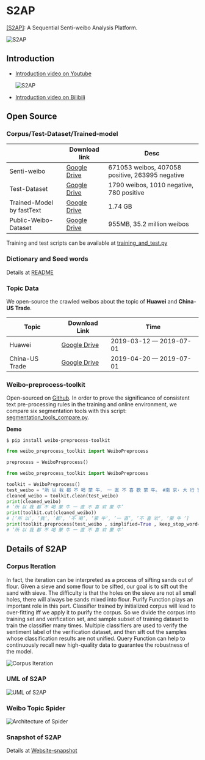 # S2AP
[[S2AP]](http://sentiweibo.top/): A Sequential Senti-weibo Analysis Platform.

![S2AP](assets/S2AP-Demo.gif)

## Introduction

* [Introduction video on Youtube](https://www.youtube.com/watch?v=97kOLd2Gl5E)

  ![S2AP](assets/image-20200114122948639.png)

* [Introduction video on Bilibili](https://www.bilibili.com/video/av82448913)

## Open Source

### Corpus/Test-Dataset/Trained-model

|                           | Download link                                                | Desc                                            |
| ------------------------- | ------------------------------------------------------------ | ----------------------------------------------- |
| Senti-weibo               | [Google Drive](https://drive.google.com/open?id=1yMCP44ICH1Gl29x920QyT9LQCnVg_2S6) | 671053 weibos, 407058 positive, 263995 negative |
| Test-Dataset              | [Google Drive](http://bit.ly/2RMGEix)                        | 1790 weibos, 1010 negative, 780 positive        |
| Trained-Model by fastText | [Google Drive](https://drive.google.com/open?id=1duD2bIzMBjBnjOvJ9T10lR1HqKBeYarM) | 1.74 GB                                         |
| Public-Weibo-Dataset      | [Google Drive](http://bit.ly/2KHMaSy)                        | 955MB, 35.2 million weibos                      |

Training and test scripts can be available at [training_and_test.py](./scripts/training_and_test.py)

### Dictionary and Seed words

Details at [README](./corpus-and-dictionary/README.md)

### Topic Data

We open-source the crawled weibos about the topic of **Huawei** and **China-US Trade**. 

| Topic          | Download Link                                                | Time                    |
| -------------- | ------------------------------------------------------------ | ----------------------- |
| Huawei         | [Google Drive](https://drive.google.com/file/d/11TgYQZrqJddoRscE08B42He4TwD7_Jh2/view?usp=sharing) | 2019-03-12 — 2019-07-01 |
| China-US Trade | [Google Drive](https://drive.google.com/file/d/1CkDvSSvYZhrx5A09getatfmiSxnY26Mq/view?usp=sharing) | 2019-04-20 — 2019-07-01 |

### Weibo-preprocess-toolkit

Open-sourced on [Github](<https://github.com/wansho/weibo-preprocess-toolkit>). In order to prove the significance of consistent text pre-processing rules in the training and online environment, we compare six segmentation tools with this script: [segmentation_tools_compare.py](./scripts/segmentation_tools_compare.py).

**Demo**

```shell
$ pip install weibo-preprocess-toolkit
```

```Python
from weibo_preprocess_toolkit import WeiboPreprocess

preprocess = WeiboPreprocess()

from weibo_preprocess_toolkit import WeiboPreprocess

toolkit = WeiboPreprocess()
test_weibo = "所 以 我 都 不 喝 蒙 牛， 一 直 不 喜 歡 蒙 牛。 #南 京· 大 行 宫[地 点]# 赞[122]转发[11] [超 话] 收 藏09月11日 18:57"
cleaned_weibo = toolkit.clean(test_weibo)
print(cleaned_weibo)
# ’所 以 我 都 不 喝 蒙 牛 一 直 不 喜 欢 蒙 牛’
print(toolkit.cut(cleaned_weibo))
# [’所 以’, ’我’, ’都’, ’不 喝’, ’蒙 牛’, ’一 直’, ’不 喜 欢’, ’蒙 牛 ’]
print(toolkit.preprocess(test_weibo , simplified=True , keep_stop_word=True))
# ’所 以 我 都 不 喝 蒙 牛 一 直 不 喜 欢 蒙 牛’
```

## Details of S2AP

### Corpus Iteration

 In fact, the iteration can be interpreted as a process of sifting sands out of flour. Given a sieve and some flour to be sifted, our goal is to sift out the sand with sieve. The difficulty is that the holes on the sieve are not all small holes, there will always be sands mixed into flour. Purify Function plays an important role in this part. Classifier trained by initialized corpus will lead to over-fitting iff we apply it to purify the corpus. So we divide the corpus into training set and verification set, and sample subset of training dataset to train the classifier many times. Multiple classifiers are used to verify the sentiment label of the verification dataset, and then sift out the samples whose classification results are not unified. Query Function can help to continuously recall new high-quality data to guarantee the robustness of the model. 

![Corpus Iteration](assets/Model-Iteration-2.png)

### UML of S2AP

![UML of S2AP](assets/Senti-weibo-UML-En.png)

### Weibo Topic Spider

![Architecture of Spider](assets/爬虫框架-En.png)

### Snapshot of S2AP

Details at [Website-snapshot](website-snapshot/README.md)





